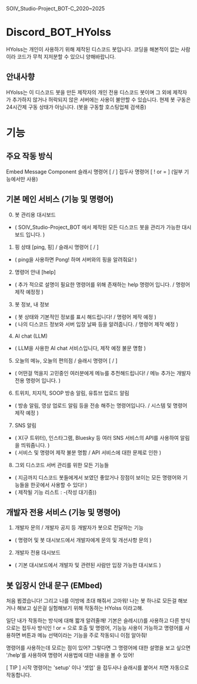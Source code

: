 SOIV_Studio-Project_BOT-C_2020~2025
# Discord_BOT_HYolss
HYolss는 개인이 사용하기 위해 제작된 디스코드 봇입니다.
코딩을 해본적이 없는 사람이라 코드가 무척 지저분할 수 있으니 양해바랍니다.

## 안내사향
HYolss는 이 디스코드 봇을 만든 제작자의 개인 전용 디스코드 봇이며
그 외에 제작자가 추가하지 않거나 허락되지 않은 서버에는 사용이 불안할 수 있습니다.
현제 봇 구동은 24시간제 구동 상태가 아님니다. (봇을 구동할 호스팅업체 검색중)

# 기능
## 주요 작동 방식
Embed
Message Component
슬래시 명령어 [ / ]
접두사 명령어 [ ! or = ] (일부 기능에서만 사용)

## 기본 메인 서비스 (기능 및 명령어)
0. 봇 관리용 대시보드
 - ( SOIV_Studio-Project_BOT 에서 제작된 모든 디스코드 봇을 관리가 가능한 대시보드 입니다. )
1. 핑 상태 [ping, 핑] / 슬래시 명령어 [ / ]
 - ( ping을 사용하면 Pong! 하며 서버와의 핑을 알려줘요! )
2. 명령어 안내 [help]
 - ( 추가 적으로 설명이 필요한 명령어를 위해 존재하는 help 명령어 입니다. / 명령어 제작 예정정 )
3. 봇 정보, 내 정보
 - ( 봇 상태와 기본적인 정보를 표시 해드립니다! / 명령어 제작 예정 )
 - ( 나의 디스코드 정보와 서버 입장 날짜 등을 알려줍니다. / 명령어 제작 예정 )
4. AI chat (LLM)
 - ( LLM을 사용한 AI chat 서비스입니다, 제작 예정 불문 명함 )
5. 오늘의 메뉴, 오늘의 편의점 / 슬래시 명령어 [ / ]
 - ( 어떤걸 먹을지 고민중인 여러분에게 메뉴를 추천해드립니다! / 메뉴 추가는 개발자 전용 명령어 입니다. )
6. 트위치, 치지직, SOOP 방송 알림, 유튜브 업로드 알림
 - ( 방송 알림, 영상 업로드 알림 등을 전송 해주는 명령어입니다. / 시스템 및 명령어 제작 예정 )
7. SNS 알림
 - ( X(구 트위터), 인스타그램, Bluesky 등 여러 SNS 서비스의 API를 사용하여 알림을 띄워줌니다. )
 - ( 서비스 및 명령어 제작 불분 명함 / API 서비스에 대한 문제로 인한 )
8. 그외 디스코드 서버 관리를 위한 모든 기능들
 - ( 지금까지 디스코드 봇들에게서 보였던 좋았거나 장점이 보이는 모든 명령어와 기능들을 한곳에서 사용할 수 있다! )
 - ( 제작될 기능 리스트 : -(작성 대기중))

## 개발자 전용 서비스 (기능 및 명령어)
1. 개발자 문의 / 개발자 공지 등 개발자가 봇으로 전달하는 기능
 - ( 명령어 및 봇 대시보드에서 개발자에게 문의 및 개선사항 문의 )
2. 개발자 전용 대시보드
 - ( 기본 대시보드에서 개발자 및 관련된 사람만 입장 가능한 대시보드 )

## 봇 입장시 안내 문구 (EMbed)
처음 뵙겠습니다! 그리고 나를 이방에 초대 해줘서 고마워!
나는 봇 하나로 모든걸 해보거나 해보고 싶은걸 실험해보기 위해 작동하는 HYolss 이라고해.

일단 내가 작동하는 방식에 대해 짧개 알려줄깨!
기본은 슬레시(/)를 사용하고 다른 방식으로는
접두사 방식인 ! or = 으로 호출 및 명령어, 기능능 사용이 가능하고
명령어를 사용하면 버튼과 메뉴 선택이라는 기능을 주로 작동되니 이점 알아줘!

명령어를 사용하는데 모르는 점이 있어?
그렇다면 그 명령어에 대한 설명을 보고 싶으면
'/help'를 사용하여 명령어 사용법에 대한 내용을 볼 수 있어!

[ TIP ] 시작 명령어는 'setup' 이나 '셋업' 을 접두사나 슬래시를 붙어서 치면 자동으로 작동합니다.